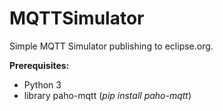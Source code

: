 # MQTTSimulator
Simple MQTT Simulator publishing to eclipse.org. 

**Prerequisites:**

* Python 3
* library paho-mqtt (*pip install paho-mqtt*)
